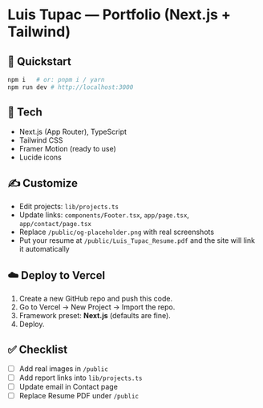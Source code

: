 # Luis Tupac — Portfolio (Next.js + Tailwind)

## 🚀 Quickstart
```bash
npm i   # or: pnpm i / yarn
npm run dev # http://localhost:3000
```

## 🧰 Tech
- Next.js (App Router), TypeScript
- Tailwind CSS
- Framer Motion (ready to use)
- Lucide icons

## ✍️ Customize
- Edit projects: `lib/projects.ts`
- Update links: `components/Footer.tsx`, `app/page.tsx`, `app/contact/page.tsx`
- Replace `/public/og-placeholder.png` with real screenshots
- Put your resume at `/public/Luis_Tupac_Resume.pdf` and the site will link it automatically

## ☁️ Deploy to Vercel
1. Create a new GitHub repo and push this code.
2. Go to Vercel → New Project → Import the repo.
3. Framework preset: **Next.js** (defaults are fine).
4. Deploy.

## ✅ Checklist
- [ ] Add real images in `/public`
- [ ] Add report links into `lib/projects.ts`
- [ ] Update email in Contact page
- [ ] Replace Resume PDF under `/public`
